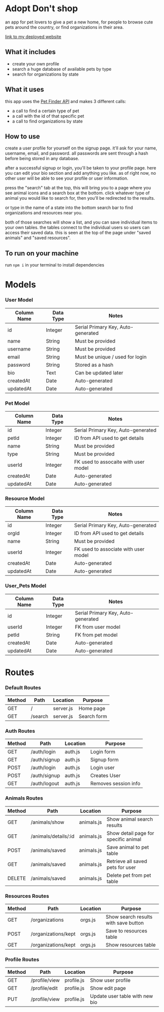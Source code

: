 # Adopt Don't shop

an app for pet lovers to give a pet a new home, for people to browse cute pets around the country, or find organizations in their area.

[link to my deployed website](https://han-adoption-app.herokuapp.com/)

## What it includes

* create your own profile
* search a huge database of available pets by type
* search for organizations by state

## What it uses

this app uses the [Pet Finder API](https://www.petfinder.com/developers/v2/docs) and makes 3 different calls:
* a call to find a certain type of pet
* a call with the id of that specific pet
* a call to find organizations by state

## How to use

create a user profile for yourself on the signup page. it'll ask for your name, username, email, and password.
all passwords are sent through a hash before being stored in any database.

after a successful signup or login, you'll be taken to your profile page. here you can edit your bio section and add 
anything you like. as of right now, no other user will be able to see your profile or user information.

press the "search" tab at the top, this will bring you to a page where you see animal icons and a search box at the bottom.
click whatever type of animal you would like to search for, then you'll be redirected to the results.

or type in the name of a state into the bottom search bar to find organizations and resources near you.

both of those searches will show a list, and you can save individual items to your own tables. the tables connect to the 
individual users so users can access their saved data. this is seen at the top of the page under 
"saved animals" and "saved resources".

## To run on your machine
run `npm i` in your terminal to install dependencies 

<!-- Either here or up where you mention the API, I might remind whoever might want to run this on their local machine that they need to get an API key, or at least allude to what's in the .env file and why.  -->

# Models

### User Model

| Column Name | Data Type | Notes |
| --------------- | ------------- | ------------------------------ |
| id | Integer | Serial Primary Key, Auto-generated |
| name | String | Must be provided |
| username | String | Must be provided |
| email | String | Must be unique / used for login |
| password | String | Stored as a hash |
| bio | Text | Can be updated later |
| createdAt | Date | Auto-generated |
| updatedAt | Date | Auto-generated |

### Pet Model

| Column Name | Data Type | Notes |
| --------------- | ------------- | ------------------------------ |
| id | Integer | Serial Primary Key, Auto-generated |
| petId | Integer | ID from API used to get details |
| name | String | Must be provided |
| type | String | Must be provided |
| userId | Integer | FK used to assocaite with user model |
| createdAt | Date | Auto-generated |
| updatedAt | Date | Auto-generated |

### Resource Model

| Column Name | Data Type | Notes |
| --------------- | ------------- | ------------------------------ |
| id | Integer | Serial Primary Key, Auto-generated |
| orgId | Integer | ID from API used to get details |
| name | String | Must be provided |
| userId | Integer | FK used to associate with user model |
| createdAt | Date | Auto-generated |
| updatedAt | Date | Auto-generated |

### User_Pets Model

| Column Name | Data Type | Notes |
| --------------- | ------------- | ------------------------------ |
| id | Integer | Serial Primary Key, Auto-generated |
| userId | Integer | FK from user model |
| petId | String | FK from pet model |
| createdAt | Date | Auto-generated |
| updatedAt | Date | Auto-generated |


# Routes

### Default Routes

| Method | Path | Location | Purpose |
| ------ | ---------------- | -------------- | ------------------- |
| GET | / | server.js | Home page |
| GET | /search | server.js | Search form |

### Auth Routes

| Method | Path | Location | Purpose |
| ------ | ---------------- | -------------- | ------------------- |
| GET | /auth/login | auth.js | Login form |
| GET | /auth/signup | auth.js | Signup form |
| POST | /auth/login | auth.js | Login user |
| POST | /auth/signup | auth.js | Creates User |
| GET | /auth/logout | auth.js | Removes session info |

### Animals Routes

| Method | Path | Location | Purpose |
| ------ | ---------------- | -------------- | ------------------- |
| GET | /animals/show | animals.js | Show animal search results |
| GET | /animals/details/:id | animals.js | Show detail page for specific animal |
| POST | /animals/saved | animals.js | Save animal to pet table |
| GET | /animals/saved | animals.js | Retrieve all saved pets for user |
| DELETE | /animals/saved | animals.js | Delete pet from pet table |

### Resources Routes

| Method | Path | Location | Purpose |
| ------ | ---------------- | -------------- | ------------------- |
| GET | /organizations | orgs.js | Show search results with save button |
| POST | /organizations/kept | orgs.js | Save to resources table |
| GET | /organizations/kept | orgs.js | Show resources table |

### Profile Routes

| Method | Path | Location | Purpose |
| ------ | ---------------- | -------------- | ------------------- |
| GET | /profile/view | profile.js | Show user profile |
| GET | /profile/edit | profile.js | Show edit page |
| PUT | /profile/view | profile.js | Update user table with new bio |


<!-- I don't know if it's just a personal preference but I'd like to see something personal around here, at the end. Just a few sentences talking about victories struggles, an explanation of some intricate snippets or interesting tech.
Other than that, seems pretty thorough and easily read. -->

<!-- In general, I LOVE how clean your code is. I don't know if this is a priority for you but in terms of code legibility, I believe some more pseudocode would go along way. -->


